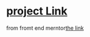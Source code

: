 # [project Link](https://ymhaah.github.io/Testimonials-grid-section/)
from fromt end merntor[the link](https://www.frontendmentor.io/challenges/testimonials-grid-section-Nnw6J7Un7)
